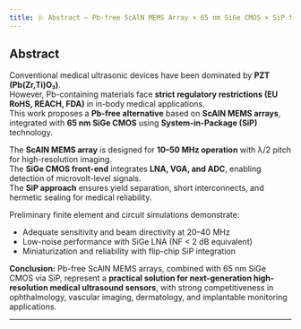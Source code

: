 ```yaml
---
title: 🩺 Abstract – Pb-free ScAlN MEMS Array × 65 nm SiGe CMOS × SiP for Medical Ultrasonic Sensors
---
```


## Abstract

Conventional medical ultrasonic devices have been dominated by **PZT (Pb(Zr,Ti)O₃)**.  
However, Pb-containing materials face **strict regulatory restrictions (EU RoHS, REACH, FDA)** in in-body medical applications.  
This work proposes a **Pb-free alternative** based on **ScAlN MEMS arrays**, integrated with **65 nm SiGe CMOS** using **System-in-Package (SiP)** technology.

The **ScAlN MEMS array** is designed for **10–50 MHz operation** with λ/2 pitch for high-resolution imaging.  
The **SiGe CMOS front-end** integrates **LNA, VGA, and ADC**, enabling detection of microvolt-level signals.  
The **SiP approach** ensures yield separation, short interconnects, and hermetic sealing for medical reliability.

Preliminary finite element and circuit simulations demonstrate:  
- Adequate sensitivity and beam directivity at 20–40 MHz  
- Low-noise performance with SiGe LNA (NF < 2 dB equivalent)  
- Miniaturization and reliability with flip-chip SiP integration  

**Conclusion:** Pb-free ScAlN MEMS arrays, combined with 65 nm SiGe CMOS via SiP, represent a **practical solution for next-generation high-resolution medical ultrasound sensors**, with strong competitiveness in ophthalmology, vascular imaging, dermatology, and implantable monitoring applications.

---
